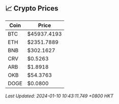 ## 📈 Crypto Prices

| Coin | Price |
| ---- | ----- |
| BTC | $45937.4193 |
| ETH | $2351.7889 |
| BNB | $302.1627 |
| CRV | $0.5263 |
| ARB | $1.8918 |
| OKB | $54.3763 |
| DOGE | $0.0800 |

_Last Updated: 2024-01-10 10:43:11.749 +0800 HKT_